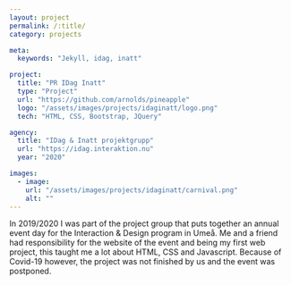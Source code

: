 ```yaml
---
layout: project
permalink: /:title/
category: projects

meta:
  keywords: "Jekyll, idag, inatt"

project:
  title: "PR IDag Inatt"
  type: "Project"
  url: "https://github.com/arnolds/pineapple"
  logo: "/assets/images/projects/idaginatt/logo.png"
  tech: "HTML, CSS, Bootstrap, JQuery"

agency:
  title: "IDag & Inatt projektgrupp"
  url: "https://idag.interaktion.nu"
  year: "2020"

images:
  - image:
    url: "/assets/images/projects/idaginatt/carnival.png"
    alt: ""
---
```

<p>In 2019/2020 I was part of the project group that puts together an annual event day for the Interaction & Design program in Umeå. Me and a friend had responsibility for the website of the event and being my first web project, this taught me a lot about HTML, CSS and Javascript. Because of Covid-19 however, the project was not finished by us and the event was postponed. </p>
